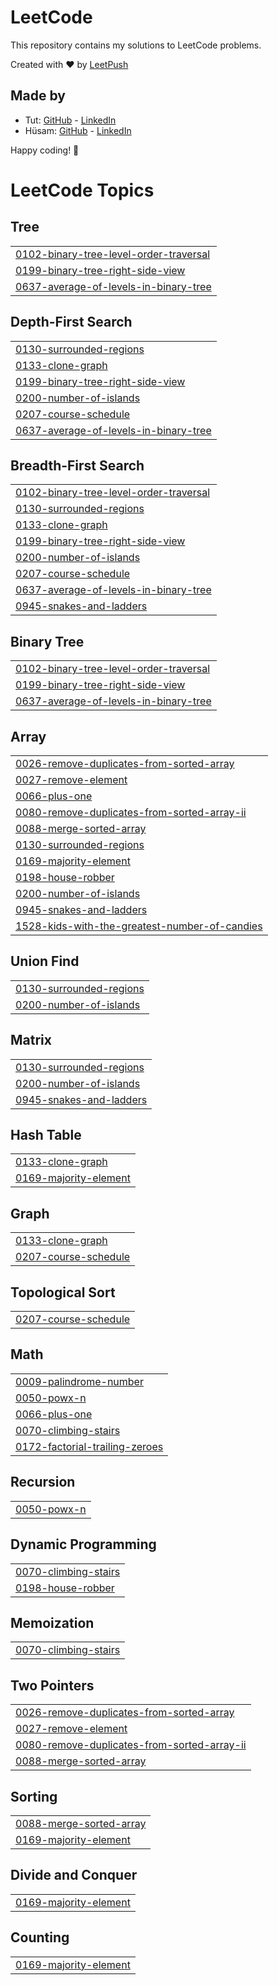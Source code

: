 # LeetCode

This repository contains my solutions to LeetCode problems.

Created with :heart: by [LeetPush](https://github.com/husamahmud/LeetPush)

 ## Made by 
 - Tut: [GitHub](https://github.com/TutTrue) - [LinkedIn](https://www.linkedin.com/in/mahmoud-hamdy-8b6825245/)
 - Hüsam: [GitHub](https://github.com/husamahmud) - [LinkedIn](https://www.linkedin.com/in/husamahmud/)

 Happy coding! 🚀
<!---LeetCode Topics Start-->
# LeetCode Topics
## Tree
|  |
| ------- |
| [0102-binary-tree-level-order-traversal](https://github.com/abiredi/leetcode-Top-150-queestions/tree/master/0102-binary-tree-level-order-traversal) |
| [0199-binary-tree-right-side-view](https://github.com/abiredi/leetcode-Top-150-queestions/tree/master/0199-binary-tree-right-side-view) |
| [0637-average-of-levels-in-binary-tree](https://github.com/abiredi/leetcode-Top-150-queestions/tree/master/0637-average-of-levels-in-binary-tree) |
## Depth-First Search
|  |
| ------- |
| [0130-surrounded-regions](https://github.com/abiredi/leetcode-Top-150-queestions/tree/master/0130-surrounded-regions) |
| [0133-clone-graph](https://github.com/abiredi/leetcode-Top-150-queestions/tree/master/0133-clone-graph) |
| [0199-binary-tree-right-side-view](https://github.com/abiredi/leetcode-Top-150-queestions/tree/master/0199-binary-tree-right-side-view) |
| [0200-number-of-islands](https://github.com/abiredi/leetcode-Top-150-queestions/tree/master/0200-number-of-islands) |
| [0207-course-schedule](https://github.com/abiredi/leetcode-Top-150-queestions/tree/master/0207-course-schedule) |
| [0637-average-of-levels-in-binary-tree](https://github.com/abiredi/leetcode-Top-150-queestions/tree/master/0637-average-of-levels-in-binary-tree) |
## Breadth-First Search
|  |
| ------- |
| [0102-binary-tree-level-order-traversal](https://github.com/abiredi/leetcode-Top-150-queestions/tree/master/0102-binary-tree-level-order-traversal) |
| [0130-surrounded-regions](https://github.com/abiredi/leetcode-Top-150-queestions/tree/master/0130-surrounded-regions) |
| [0133-clone-graph](https://github.com/abiredi/leetcode-Top-150-queestions/tree/master/0133-clone-graph) |
| [0199-binary-tree-right-side-view](https://github.com/abiredi/leetcode-Top-150-queestions/tree/master/0199-binary-tree-right-side-view) |
| [0200-number-of-islands](https://github.com/abiredi/leetcode-Top-150-queestions/tree/master/0200-number-of-islands) |
| [0207-course-schedule](https://github.com/abiredi/leetcode-Top-150-queestions/tree/master/0207-course-schedule) |
| [0637-average-of-levels-in-binary-tree](https://github.com/abiredi/leetcode-Top-150-queestions/tree/master/0637-average-of-levels-in-binary-tree) |
| [0945-snakes-and-ladders](https://github.com/abiredi/leetcode-Top-150-queestions/tree/master/0945-snakes-and-ladders) |
## Binary Tree
|  |
| ------- |
| [0102-binary-tree-level-order-traversal](https://github.com/abiredi/leetcode-Top-150-queestions/tree/master/0102-binary-tree-level-order-traversal) |
| [0199-binary-tree-right-side-view](https://github.com/abiredi/leetcode-Top-150-queestions/tree/master/0199-binary-tree-right-side-view) |
| [0637-average-of-levels-in-binary-tree](https://github.com/abiredi/leetcode-Top-150-queestions/tree/master/0637-average-of-levels-in-binary-tree) |
## Array
|  |
| ------- |
| [0026-remove-duplicates-from-sorted-array](https://github.com/abiredi/leetcode-Top-150-queestions/tree/master/0026-remove-duplicates-from-sorted-array) |
| [0027-remove-element](https://github.com/abiredi/leetcode-Top-150-queestions/tree/master/0027-remove-element) |
| [0066-plus-one](https://github.com/abiredi/leetcode-Top-150-queestions/tree/master/0066-plus-one) |
| [0080-remove-duplicates-from-sorted-array-ii](https://github.com/abiredi/leetcode-Top-150-queestions/tree/master/0080-remove-duplicates-from-sorted-array-ii) |
| [0088-merge-sorted-array](https://github.com/abiredi/leetcode-Top-150-queestions/tree/master/0088-merge-sorted-array) |
| [0130-surrounded-regions](https://github.com/abiredi/leetcode-Top-150-queestions/tree/master/0130-surrounded-regions) |
| [0169-majority-element](https://github.com/abiredi/leetcode-Top-150-queestions/tree/master/0169-majority-element) |
| [0198-house-robber](https://github.com/abiredi/leetcode-Top-150-queestions/tree/master/0198-house-robber) |
| [0200-number-of-islands](https://github.com/abiredi/leetcode-Top-150-queestions/tree/master/0200-number-of-islands) |
| [0945-snakes-and-ladders](https://github.com/abiredi/leetcode-Top-150-queestions/tree/master/0945-snakes-and-ladders) |
| [1528-kids-with-the-greatest-number-of-candies](https://github.com/abiredi/leetcode-Top-150-queestions/tree/master/1528-kids-with-the-greatest-number-of-candies) |
## Union Find
|  |
| ------- |
| [0130-surrounded-regions](https://github.com/abiredi/leetcode-Top-150-queestions/tree/master/0130-surrounded-regions) |
| [0200-number-of-islands](https://github.com/abiredi/leetcode-Top-150-queestions/tree/master/0200-number-of-islands) |
## Matrix
|  |
| ------- |
| [0130-surrounded-regions](https://github.com/abiredi/leetcode-Top-150-queestions/tree/master/0130-surrounded-regions) |
| [0200-number-of-islands](https://github.com/abiredi/leetcode-Top-150-queestions/tree/master/0200-number-of-islands) |
| [0945-snakes-and-ladders](https://github.com/abiredi/leetcode-Top-150-queestions/tree/master/0945-snakes-and-ladders) |
## Hash Table
|  |
| ------- |
| [0133-clone-graph](https://github.com/abiredi/leetcode-Top-150-queestions/tree/master/0133-clone-graph) |
| [0169-majority-element](https://github.com/abiredi/leetcode-Top-150-queestions/tree/master/0169-majority-element) |
## Graph
|  |
| ------- |
| [0133-clone-graph](https://github.com/abiredi/leetcode-Top-150-queestions/tree/master/0133-clone-graph) |
| [0207-course-schedule](https://github.com/abiredi/leetcode-Top-150-queestions/tree/master/0207-course-schedule) |
## Topological Sort
|  |
| ------- |
| [0207-course-schedule](https://github.com/abiredi/leetcode-Top-150-queestions/tree/master/0207-course-schedule) |
## Math
|  |
| ------- |
| [0009-palindrome-number](https://github.com/abiredi/leetcode-Top-150-queestions/tree/master/0009-palindrome-number) |
| [0050-powx-n](https://github.com/abiredi/leetcode-Top-150-queestions/tree/master/0050-powx-n) |
| [0066-plus-one](https://github.com/abiredi/leetcode-Top-150-queestions/tree/master/0066-plus-one) |
| [0070-climbing-stairs](https://github.com/abiredi/leetcode-Top-150-queestions/tree/master/0070-climbing-stairs) |
| [0172-factorial-trailing-zeroes](https://github.com/abiredi/leetcode-Top-150-queestions/tree/master/0172-factorial-trailing-zeroes) |
## Recursion
|  |
| ------- |
| [0050-powx-n](https://github.com/abiredi/leetcode-Top-150-queestions/tree/master/0050-powx-n) |
## Dynamic Programming
|  |
| ------- |
| [0070-climbing-stairs](https://github.com/abiredi/leetcode-Top-150-queestions/tree/master/0070-climbing-stairs) |
| [0198-house-robber](https://github.com/abiredi/leetcode-Top-150-queestions/tree/master/0198-house-robber) |
## Memoization
|  |
| ------- |
| [0070-climbing-stairs](https://github.com/abiredi/leetcode-Top-150-queestions/tree/master/0070-climbing-stairs) |
## Two Pointers
|  |
| ------- |
| [0026-remove-duplicates-from-sorted-array](https://github.com/abiredi/leetcode-Top-150-queestions/tree/master/0026-remove-duplicates-from-sorted-array) |
| [0027-remove-element](https://github.com/abiredi/leetcode-Top-150-queestions/tree/master/0027-remove-element) |
| [0080-remove-duplicates-from-sorted-array-ii](https://github.com/abiredi/leetcode-Top-150-queestions/tree/master/0080-remove-duplicates-from-sorted-array-ii) |
| [0088-merge-sorted-array](https://github.com/abiredi/leetcode-Top-150-queestions/tree/master/0088-merge-sorted-array) |
## Sorting
|  |
| ------- |
| [0088-merge-sorted-array](https://github.com/abiredi/leetcode-Top-150-queestions/tree/master/0088-merge-sorted-array) |
| [0169-majority-element](https://github.com/abiredi/leetcode-Top-150-queestions/tree/master/0169-majority-element) |
## Divide and Conquer
|  |
| ------- |
| [0169-majority-element](https://github.com/abiredi/leetcode-Top-150-queestions/tree/master/0169-majority-element) |
## Counting
|  |
| ------- |
| [0169-majority-element](https://github.com/abiredi/leetcode-Top-150-queestions/tree/master/0169-majority-element) |
<!---LeetCode Topics End-->